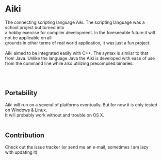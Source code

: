 <h1> Aiki </h1>

The connecting scripting language Aiki. The scripting language was a school project but turned into<br />
a hobby exercise for compiler development. In the foreseeable future it will not be applicable on all <br />
grounds in other terms of real world application, it was just a fun project.<br /><br />
Aiki aimed to be integrated easily with C++. The syntax is similar to that from Java. Unlike the language Java the Aiki is developed with ease of use from the command line while also utilizing precompiled binaries.

<br /> <br />
<h2>Portability </h2>
Aiki will run on a several of platforms eventually. But for now it is only tested on Windows & Linux. <br />
It will probably work without and trouble on OS X.
<br /> <br />

<h2> Contribution </h2>
Check out the issue tracker (or send me an e-mail, sometimes I am lazy with updating it) <br /><br />